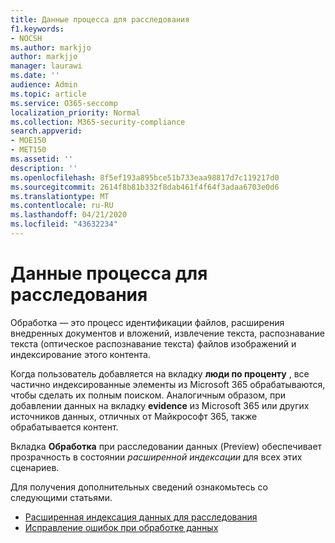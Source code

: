 ```yaml
---
title: Данные процесса для расследования
f1.keywords:
- NOCSH
ms.author: markjjo
author: markjjo
manager: laurawi
ms.date: ''
audience: Admin
ms.topic: article
ms.service: O365-seccomp
localization_priority: Normal
ms.collection: M365-security-compliance
search.appverid:
- MOE150
- MET150
ms.assetid: ''
description: ''
ms.openlocfilehash: 8f5ef193a895bce51b733eaa98817d7c119217d0
ms.sourcegitcommit: 2614f8b81b332f8dab461f4f64f3adaa6703e0d6
ms.translationtype: MT
ms.contentlocale: ru-RU
ms.lasthandoff: 04/21/2020
ms.locfileid: "43632234"
---
```

# <a name="process-data-for-an-investigation"></a>Данные процесса для расследования

Обработка — это процесс идентификации файлов, расширения внедренных документов и вложений, извлечение текста, распознавание текста (оптическое распознавание текста) файлов изображений и индексирование этого контента.  

Когда пользователь добавляется на вкладку **люди по проценту** , все частично индексированные элементы из Microsoft 365 обрабатываются, чтобы сделать их полным поиском.  Аналогичным образом, при добавлении данных на вкладку **evidence** из Microsoft 365 или других источников данных, отличных от Майкрософт 365, также обрабатывается контент.

Вкладка **Обработка** при расследовании данных (Preview) обеспечивает прозрачность в состоянии *расширенной индексации* для всех этих сценариев.

Для получения дополнительных сведений ознакомьтесь со следующими статьями.

- [Расширенная индексация данных для расследования](index-data-people-of-interest.md)
- [Исправление ошибок при обработке данных](error-remediation.md)
